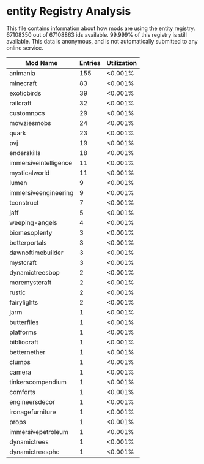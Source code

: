 # entity Registry Analysis

This file contains information about how mods are using the entity registry.
67108350 out of 67108863 ids available. 99.999% of this registry is still
available. This data is anonymous, and is not automatically submitted to any
online service.


| Mod Name              | Entries | Utilization |
|-----------------------|---------|-------------|
| animania              | 155     | <0.001%     |
| minecraft             | 83      | <0.001%     |
| exoticbirds           | 39      | <0.001%     |
| railcraft             | 32      | <0.001%     |
| customnpcs            | 29      | <0.001%     |
| mowziesmobs           | 24      | <0.001%     |
| quark                 | 23      | <0.001%     |
| pvj                   | 19      | <0.001%     |
| enderskills           | 18      | <0.001%     |
| immersiveintelligence | 11      | <0.001%     |
| mysticalworld         | 11      | <0.001%     |
| lumen                 | 9       | <0.001%     |
| immersiveengineering  | 9       | <0.001%     |
| tconstruct            | 7       | <0.001%     |
| jaff                  | 5       | <0.001%     |
| weeping-angels        | 4       | <0.001%     |
| biomesoplenty         | 3       | <0.001%     |
| betterportals         | 3       | <0.001%     |
| dawnoftimebuilder     | 3       | <0.001%     |
| mystcraft             | 3       | <0.001%     |
| dynamictreesbop       | 2       | <0.001%     |
| moremystcraft         | 2       | <0.001%     |
| rustic                | 2       | <0.001%     |
| fairylights           | 2       | <0.001%     |
| jarm                  | 1       | <0.001%     |
| butterflies           | 1       | <0.001%     |
| platforms             | 1       | <0.001%     |
| bibliocraft           | 1       | <0.001%     |
| betternether          | 1       | <0.001%     |
| clumps                | 1       | <0.001%     |
| camera                | 1       | <0.001%     |
| tinkerscompendium     | 1       | <0.001%     |
| comforts              | 1       | <0.001%     |
| engineersdecor        | 1       | <0.001%     |
| ironagefurniture      | 1       | <0.001%     |
| props                 | 1       | <0.001%     |
| immersivepetroleum    | 1       | <0.001%     |
| dynamictrees          | 1       | <0.001%     |
| dynamictreesphc       | 1       | <0.001%     |
